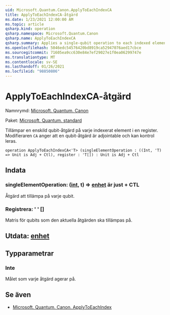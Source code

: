 ```yaml
---
uid: Microsoft.Quantum.Canon.ApplyToEachIndexCA
title: ApplyToEachIndexCA-åtgärd
ms.date: 1/23/2021 12:00:00 AM
ms.topic: article
qsharp.kind: operation
qsharp.namespace: Microsoft.Quantum.Canon
qsharp.name: ApplyToEachIndexCA
qsharp.summary: Applies a single-qubit operation to each indexed element in a register. The modifier `CA` indicates that the single-qubit operation is adjointable and controllable.
ms.openlocfilehash: 5046edc54576420bd8919ca52947076aed17cbce
ms.sourcegitcommit: 71605ea9cc630e84e7ef29027e1f0ea06299747e
ms.translationtype: MT
ms.contentlocale: sv-SE
ms.lasthandoff: 01/26/2021
ms.locfileid: "98850806"
---
```

# <a name="applytoeachindexca-operation"></a>ApplyToEachIndexCA-åtgärd

Namnrymd: [Microsoft. Quantum. Canon](xref:Microsoft.Quantum.Canon)

Paket: [Microsoft. Quantum. standard](https://nuget.org/packages/Microsoft.Quantum.Standard)


Tillämpar en enskild qubit-åtgärd på varje indexerat element i en register.
Modifieraren `CA` anger att en qubit-åtgärd är adjointable och kan kontrol leras.

```qsharp
operation ApplyToEachIndexCA<'T> (singleElementOperation : ((Int, 'T) => Unit is Adj + Ctl), register : 'T[]) : Unit is Adj + Ctl
```


## <a name="input"></a>Indata

### <a name="singleelementoperation--intt--unit--is-adj--ctl"></a>singleElementOperation: ([int](xref:microsoft.quantum.lang-ref.int), t) => [enhet](xref:microsoft.quantum.lang-ref.unit)  är just + CTL

Åtgärd att tillämpa på varje qubit.


### <a name="register--t"></a>Registrera: ' ' []

Matris för qubits som den aktuella åtgärden ska tillämpas på.



## <a name="output--unit"></a>Utdata: [enhet](xref:microsoft.quantum.lang-ref.unit)



## <a name="type-parameters"></a>Typparametrar

### <a name="t"></a>Inte

Målet som varje åtgärd agerar på.

## <a name="see-also"></a>Se även

- [Microsoft. Quantum. Canon. ApplyToEachIndex](xref:Microsoft.Quantum.Canon.ApplyToEachIndex)